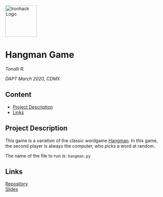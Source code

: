 <img src="https://bit.ly/2VnXWr2" alt="Ironhack Logo" width="100"/>

# Hangman Game
*Tonalli R.*

*DAPT March 2020, CDMX*

## Content
- [Project Description](#project-description)
- [Links](#links)

<a name="project-description"></a>

## Project Description
This game is a variation of the classic wordgame [Hangman](https://en.wikipedia.org/wiki/Hangman_(game)). In this game, the second player is always  the computer, who picks a word at random.

The name of the file to run is: `hangman.py`

<a name="links"></a>

## Links

[Repository](https://github.com/t3rodrig/project-build-your-own-game)  
[Slides](https://slides.com/)  